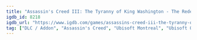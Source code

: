 ```yaml
---
title: "Assassin's Creed III: The Tyranny of King Washington - The Redemption"
igdb_id: 8218
igdb_url: "https://www.igdb.com/games/assassins-creed-iii-the-tyranny-of-king-washington"
tag: ["DLC / Addon", "Assassin's Creed", "Ubisoft Montreal", "Ubisoft Québec", "Adventure", "Single player", "Multiplayer", "Third person", "Action", "Historical", "Stealth", "Open world"]
---
```

